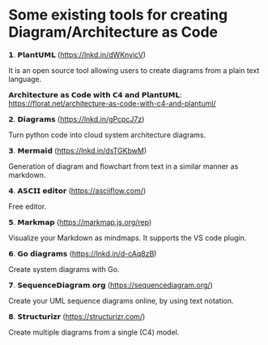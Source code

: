 # Some existing tools for creating Diagram/Architecture as Code

𝟭. 𝗣𝗹𝗮𝗻𝘁𝗨𝗠𝗟 (https://lnkd.in/dWKnyicV)

It is an open source tool allowing users to create diagrams from a plain text language. 

𝗔𝗿𝗰𝗵𝗶𝘁𝗲𝗰𝘁𝘂𝗿𝗲 𝗮𝘀 𝗖𝗼𝗱𝗲 𝘄𝗶𝘁𝗵 𝗖𝟰 𝗮𝗻𝗱 𝗣𝗹𝗮𝗻𝘁𝗨𝗠𝗟: https://florat.net/architecture-as-code-with-c4-and-plantuml/

𝟮. 𝗗𝗶𝗮𝗴𝗿𝗮𝗺𝘀 (https://lnkd.in/gPcpcJ7z)

Turn python code into cloud system architecture diagrams. 

𝟯. 𝗠𝗲𝗿𝗺𝗮𝗶𝗱 (https://lnkd.in/dsTGKbwM)

Generation of diagram and flowchart from text in a similar manner as markdown. 

𝟰. 𝗔𝗦𝗖𝗜𝗜 𝗲𝗱𝗶𝘁𝗼𝗿 (https://asciiflow.com/)

Free editor.

𝟱. 𝗠𝗮𝗿𝗸𝗺𝗮𝗽 (https://markmap.js.org/rep)

Visualize your Markdown as mindmaps. It supports the VS code plugin.

𝟲. 𝗚𝗼 𝗱𝗶𝗮𝗴𝗿𝗮𝗺𝘀 (https://lnkd.in/d-cAq8zB)

Create system diagrams with Go.

𝟳. 𝗦𝗲𝗾𝘂𝗲𝗻𝗰𝗲𝗗𝗶𝗮𝗴𝗿𝗮𝗺.𝗼𝗿𝗴 (https://sequencediagram.org/)

Create your UML sequence diagrams online, by using text notation.

𝟴. 𝗦𝘁𝗿𝘂𝗰𝘁𝘂𝗿𝗶𝘇𝗿 (https://structurizr.com/)

Create multiple diagrams from a single (C4) model.